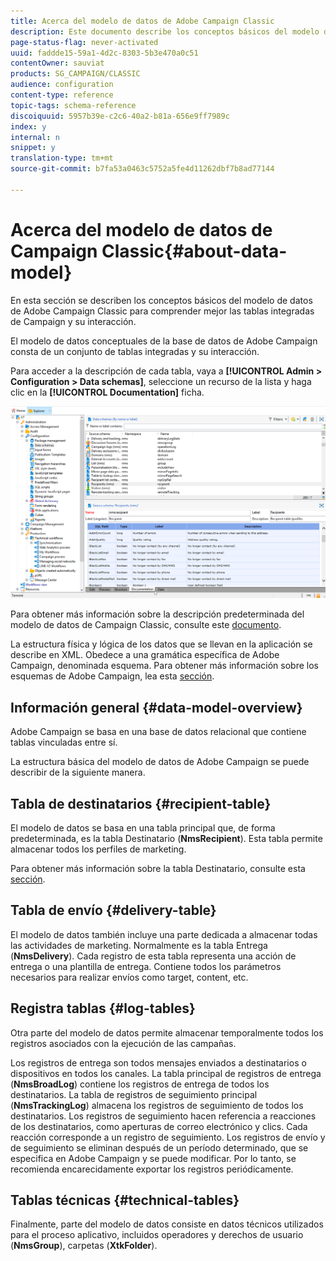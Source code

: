 ```yaml
---
title: Acerca del modelo de datos de Adobe Campaign Classic
description: Este documento describe los conceptos básicos del modelo de datos de Adobe Campaign Classic.
page-status-flag: never-activated
uuid: faddde15-59a1-4d2c-8303-5b3e470a0c51
contentOwner: sauviat
products: SG_CAMPAIGN/CLASSIC
audience: configuration
content-type: reference
topic-tags: schema-reference
discoiquuid: 5957b39e-c2c6-40a2-b81a-656e9ff7989c
index: y
internal: n
snippet: y
translation-type: tm+mt
source-git-commit: b7fa53a0463c5752a5fe4d11262dbf7b8ad77144

---
```



# Acerca del modelo de datos de Campaign Classic{#about-data-model}

En esta sección se describen los conceptos básicos del modelo de datos de Adobe Campaign Classic para comprender mejor las tablas integradas de Campaign y su interacción.

El modelo de datos conceptuales de la base de datos de Adobe Campaign consta de un conjunto de tablas integradas y su interacción.

Para acceder a la descripción de cada tabla, vaya a **[!UICONTROL Admin > Configuration > Data schemas]**, seleccione un recurso de la lista y haga clic en la **[!UICONTROL Documentation]** ficha.

![](assets/data-model_documentation-tab.png)

Para obtener más información sobre la descripción predeterminada del modelo de datos de Campaign Classic, consulte este [documento](https://final-docs.campaign.adobe.com/doc/AC/en/technicalResources/_Datamodel_Description_of_the_main_tables.html).

La estructura física y lógica de los datos que se llevan en la aplicación se describe en XML. Obedece a una gramática específica de Adobe Campaign, denominada esquema. Para obtener más información sobre los esquemas de Adobe Campaign, lea esta [sección](../../configuration/using/about-schema-reference.md).

## Información general {#data-model-overview}

Adobe Campaign se basa en una base de datos relacional que contiene tablas vinculadas entre sí.

La estructura básica del modelo de datos de Adobe Campaign se puede describir de la siguiente manera.

## Tabla de destinatarios {#recipient-table}

El modelo de datos se basa en una tabla principal que, de forma predeterminada, es la tabla Destinatario (**NmsRecipient**). Esta tabla permite almacenar todos los perfiles de marketing.

Para obtener más información sobre la tabla Destinatario, consulte esta [sección](../../configuration/using/default-recipient-table.md).

## Tabla de envío {#delivery-table}

El modelo de datos también incluye una parte dedicada a almacenar todas las actividades de marketing. Normalmente es la tabla Entrega (**NmsDelivery**). Cada registro de esta tabla representa una acción de entrega o una plantilla de entrega. Contiene todos los parámetros necesarios para realizar envíos como target, content, etc.

## Registra tablas {#log-tables}

Otra parte del modelo de datos permite almacenar temporalmente todos los registros asociados con la ejecución de las campañas.

Los registros de entrega son todos mensajes enviados a destinatarios o dispositivos en todos los canales. La tabla principal de registros de entrega (**NmsBroadLog**) contiene los registros de entrega de todos los destinatarios.
La tabla de registros de seguimiento principal (**NmsTrackingLog**) almacena los registros de seguimiento de todos los destinatarios. Los registros de seguimiento hacen referencia a reacciones de los destinatarios, como aperturas de correo electrónico y clics. Cada reacción corresponde a un registro de seguimiento.
Los registros de envío y de seguimiento se eliminan después de un período determinado, que se especifica en Adobe Campaign y se puede modificar. Por lo tanto, se recomienda encarecidamente exportar los registros periódicamente.

## Tablas técnicas {#technical-tables}

Finalmente, parte del modelo de datos consiste en datos técnicos utilizados para el proceso aplicativo, incluidos operadores y derechos de usuario (**NmsGroup**), carpetas (**XtkFolder**).